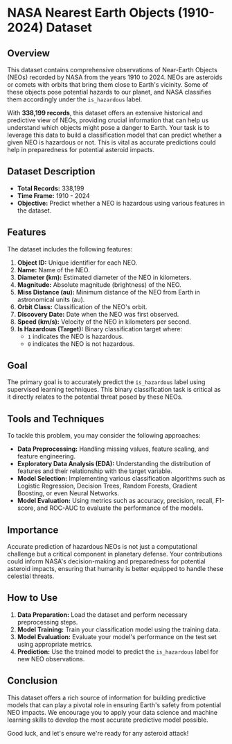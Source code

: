 # NASA Nearest Earth Objects (1910-2024) Dataset

## Overview

This dataset contains comprehensive observations of Near-Earth Objects (NEOs) recorded by NASA from the years 1910 to 2024. NEOs are asteroids or comets with orbits that bring them close to Earth's vicinity. Some of these objects pose potential hazards to our planet, and NASA classifies them accordingly under the `is_hazardous` label.

With **338,199 records**, this dataset offers an extensive historical and predictive view of NEOs, providing crucial information that can help us understand which objects might pose a danger to Earth. Your task is to leverage this data to build a classification model that can predict whether a given NEO is hazardous or not. This is vital as accurate predictions could help in preparedness for potential asteroid impacts.

## Dataset Description

- **Total Records:** 338,199
- **Time Frame:** 1910 - 2024
- **Objective:** Predict whether a NEO is hazardous using various features in the dataset.

## Features

The dataset includes the following features:

1. **Object ID:** Unique identifier for each NEO.
2. **Name:** Name of the NEO.
3. **Diameter (km):** Estimated diameter of the NEO in kilometers.
4. **Magnitude:** Absolute magnitude (brightness) of the NEO.
5. **Miss Distance (au):** Minimum distance of the NEO from Earth in astronomical units (au).
6. **Orbit Class:** Classification of the NEO's orbit.
7. **Discovery Date:** Date when the NEO was first observed.
8. **Speed (km/s):** Velocity of the NEO in kilometers per second.
9. **Is Hazardous (Target):** Binary classification target where:
   - `1` indicates the NEO is hazardous.
   - `0` indicates the NEO is not hazardous.

## Goal

The primary goal is to accurately predict the `is_hazardous` label using supervised learning techniques. This binary classification task is critical as it directly relates to the potential threat posed by these NEOs.

## Tools and Techniques

To tackle this problem, you may consider the following approaches:

- **Data Preprocessing:** Handling missing values, feature scaling, and feature engineering.
- **Exploratory Data Analysis (EDA):** Understanding the distribution of features and their relationship with the target variable.
- **Model Selection:** Implementing various classification algorithms such as Logistic Regression, Decision Trees, Random Forests, Gradient Boosting, or even Neural Networks.
- **Model Evaluation:** Using metrics such as accuracy, precision, recall, F1-score, and ROC-AUC to evaluate the performance of the models.

## Importance

Accurate prediction of hazardous NEOs is not just a computational challenge but a critical component in planetary defense. Your contributions could inform NASA's decision-making and preparedness for potential asteroid impacts, ensuring that humanity is better equipped to handle these celestial threats.

## How to Use

1. **Data Preparation:** Load the dataset and perform necessary preprocessing steps.
2. **Model Training:** Train your classification model using the training data.
3. **Model Evaluation:** Evaluate your model's performance on the test set using appropriate metrics.
4. **Prediction:** Use the trained model to predict the `is_hazardous` label for new NEO observations.

## Conclusion

This dataset offers a rich source of information for building predictive models that can play a pivotal role in ensuring Earth's safety from potential NEO impacts. We encourage you to apply your data science and machine learning skills to develop the most accurate predictive model possible.

Good luck, and let's ensure we're ready for any asteroid attack!

